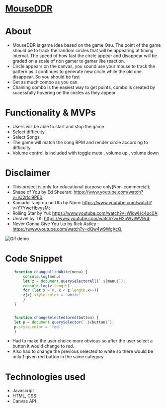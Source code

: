 # [MouseDDR](https://sunmeiappprep.github.io/MouseDDR/)

# About
- MouseDDR is game idea based on the game Osu. The point of the game should be to track the random circles that will be appearing at timing interval. The speed of how fast the circle appear and disappear will be graded on a scale of non gamer to gamer like reaction. 
- Circle appears on the canvas, you sound use your mouse to track the pattern as it continues to generate new circle while the old one disappear. So you should be fast
- Get as much combo as you can.
- Chaining combo is the easiest way to get points, combo is created by sucessfully hovering on the circles as they appear



# Functionality & MVPs
- Users will be able to start and stop the game
- Select difficulty
- Select Songs
- The game will match the song BPM and render circle according to difficulty
- Volume control is included with toggle mute , volume up , volume down


# Disclaimer
- This project is only for educational purpose only(Non-commercial);
- Shape of You by Ed Sheeran: https://www.youtube.com/watch?v=VJ2rlci9PE0;
- Kamado Tanjirou no Uta by Nami: https://www.youtube.com/watch?v=Y7YwcHbvysM;
- Rolling Star by Yui: https://www.youtube.com/watch?v=WiowHc4uc0A;
- Unravel by TK: https://www.youtube.com/watch?v=H2oWviWV9r4;
- Never Gonna Give You Up  by Rick Astley : https://www.youtube.com/watch?v=dQw4w9WgXcQ;

![Gif demo](https://github.com/sunmeiappprep/MouseDDR/blob/main/ddr.gif)
<!-- <img src="wireframe.png" style="height: 500px; width:1024px;"><br> -->

# Code Snippet

```javascript
    function changealltoWhite(menu) {
        console.log(menu)
        let z = document.querySelectorAll(`.${menu}`);
        console.log(z.length)
        for (let x = 0; x < z.length;x++){
        z[x].style.color = 'white'
        }   
    }


    function changeSelectedtored(button) {
    let p = document.querySelector(`.${button}`);
    p.style.color = 'red';
    }

```
- Had to make the user choice more obvious so after the user select a button it would 
change to red.
- Also had to change the previous selected to white so there would be only 1 given red button in 
the same category

# Technologies used
- Javascript
- HTML, CSS
- Canvas API




